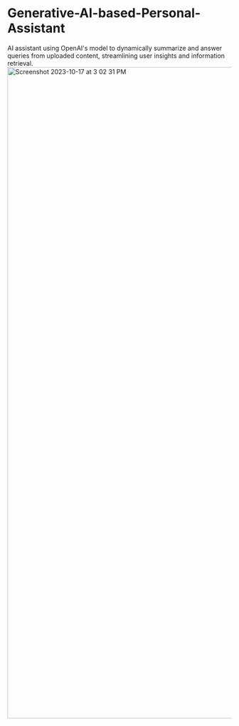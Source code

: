 # Generative-AI-based-Personal-Assistant
AI assistant using OpenAI's model to dynamically summarize and answer queries from uploaded content, streamlining user insights and information retrieval.
<img width="1460" alt="Screenshot 2023-10-17 at 3 02 31 PM" src="https://github.com/Abhi0323/Generative-AI-based-Personal-Assistant/assets/112967999/58faec86-624c-4556-96c7-5d41481d3c5a">
